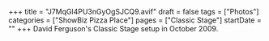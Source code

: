 +++
title = "J7MqGl4PU3nGyOgSJCQ9.avif"
draft = false
tags = ["Photos"]
categories = ["ShowBiz Pizza Place"]
pages = ["Classic Stage"]
startDate = ""
+++
David Ferguson's Classic Stage setup in October 2009.
